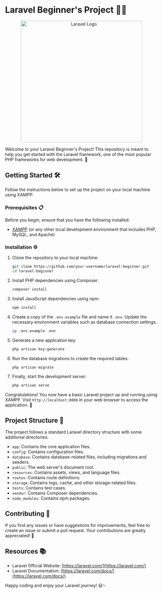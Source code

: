 # Laravel Beginner's Project 👨‍💻

<p align="center"><a href="https://laravel.com" target="_blank"><img src="https://raw.githubusercontent.com/laravel/art/master/logo-lockup/5%20SVG/2%20CMYK/1%20Full%20Color/laravel-logolockup-cmyk-red.svg" width="400" alt="Laravel Logo"></a></p>

Welcome to your Laravel Beginner's Project! This repository is meant to help you get started with the Laravel framework, one of the most popular PHP frameworks for web development. 🚀

## Getting Started 🛠️

Follow the instructions below to set up the project on your local machine using XAMPP:

### Prerequisites 📋

Before you begin, ensure that you have the following installed:

- [XAMPP](https://www.apachefriends.org/index.html) (or any other local development environment that includes PHP, MySQL, and Apache)

### Installation ⚙️

1. Clone the repository to your local machine:

   ```bash
   git clone https://github.com/your-username/laravel-beginner.git
   cd laravel-beginner
   ```

2. Install PHP dependencies using Composer:

   ```bash
   composer install
   ```

3. Install JavaScript dependencies using npm:

   ```bash
   npm install
   ```

4. Create a copy of the `.env.example` file and name it `.env`. Update the necessary environment variables such as database connection settings.

   ```bash
   cp .env.example .env
   ```

5. Generate a new application key:

   ```bash
   php artisan key:generate
   ```

6. Run the database migrations to create the required tables:

   ```bash
   php artisan migrate
   ```

7. Finally, start the development server:

   ```bash
   php artisan serve
   ```

Congratulations! You now have a basic Laravel project up and running using XAMPP. Visit `http://localhost:8000` in your web browser to access the application. 🎉

## Project Structure 📁

The project follows a standard Laravel directory structure with some additional directories:

- `app`: Contains the core application files.
- `config`: Contains configuration files.
- `database`: Contains database-related files, including migrations and seeders.
- `public`: The web server's document root.
- `resources`: Contains assets, views, and language files.
- `routes`: Contains route definitions.
- `storage`: Contains logs, cache, and other storage-related files.
- `tests`: Contains test cases.
- `vendor`: Contains Composer dependencies.
- `node_modules`: Contains npm packages.

## Contributing 👥

If you find any issues or have suggestions for improvements, feel free to create an issue or submit a pull request. Your contributions are greatly appreciated! 🙌


## Resources 📚

- Laravel Official Website: [https://laravel.com/](https://laravel.com/)
- Laravel Documentation: [https://laravel.com/docs/](https://laravel.com/docs/)

Happy coding and enjoy your Laravel journey! 😃✨
